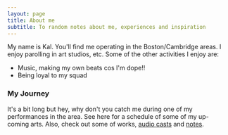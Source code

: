 ```yaml
---
layout: page
title: About me
subtitle: To random notes about me, experiences and inspiration
---
```


My name is Kal. You'll find me operating in the Boston/Cambridge areas. I enjoy parolling in art studios, etc. Some of the other activities I enjoy are:

- Music, making my own beats cos I'm dope!!
- Being loyal to my squad


### My Journey

It's a bit long but hey, why don't you catch me during one of my performances in the area. See here for a schedule of some of my up-coming arts. Also, check out some of works, [audio casts](https://soundcloud.com/kuvie/k3-ke-mi) and [notes](http://obanko01.github.io/).